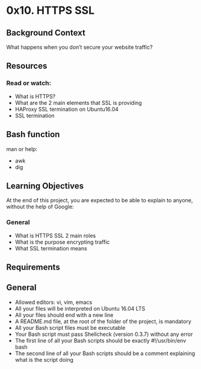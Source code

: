 # 0x10. HTTPS SSL

## Background Context
What happens when you don’t secure your website traffic?

## Resources
### Read or watch:

* What is HTTPS?
* What are the 2 main elements that SSL is providing
* HAProxy SSL termination on Ubuntu16.04
* SSL termination

## Bash function
man or help:
- awk
- dig

## Learning Objectives
At the end of this project, you are expected to be able to explain to anyone, without the help of Google:

### General
* What is HTTPS SSL 2 main roles
* What is the purpose encrypting traffic
* What SSL termination means

## Requirements
## General

* Allowed editors: vi, vim, emacs
* All your files will be interpreted on Ubuntu 16.04 LTS
* All your files should end with a new line
* A README.md file, at the root of the folder of the project, is mandatory
* All your Bash script files must be executable
* Your Bash script must pass Shellcheck (version 0.3.7) without any error
* The first line of all your Bash scripts should be exactly #!/usr/bin/env bash
* The second line of all your Bash scripts should be a comment explaining what is the script doing

